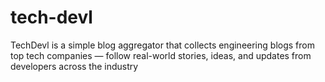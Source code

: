 # tech-devl
TechDevl is a simple blog aggregator that collects engineering blogs from top tech companies — follow real-world stories, ideas, and updates from developers across the industry
